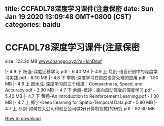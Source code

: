 
title: CCFADL78深度学习课件(注意保密
date: Sun Jan 19 2020 13:09:48 GMT+0800 (CST)    
categories: baidu
---

# CCFADL78深度学习课件(注意保密
size: 122.20 MB
 www.changgo.xyz/?s=1chDduf
 
|- 4.9 下 杨强-深度迁移学习.pdf - 6.40 MB
|- 4.9 上 俞凯-语音识别中的深度学习实践.pdf - 6.30 MB
|- 4.8 下 李航-深度学习在自然语言处理的应用.pdf - 1.50 MB
|- 4.8 上 颜水成-深度学习的三个维度：Compactness, Speed, and Accuracy.pdf - 2.90 MB
|- 4.7 下 余凯-概述：面向自动驾驶的深度学习.pdf - 5.40 MB
|- 4.7 下 黄畅-An Introduction to Reinforcement Learning.pdf - 1.30 MB
|- 4.7 上 郑宇-Deep Learning for Spatio-Temporal Data.pdf - 5.80 MB
|- 4.7 上 孙剑-如何在大公司和创业公司做好(计算机视觉)的研究.pdf - 92.60 MB

[How to download](https://bpcam.bemobtrk.com/go/2ceec3aa-1ca2-46d6-b9ff-aaa5c184517c?jno=1004)